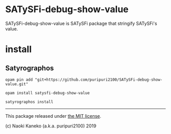 # SATySFi-debug-show-value

SATySFi-debug-show-value is SATySFi package that stringify SATySFi's value.


# install

## Satyrographos

```
opam pin add "git+https://github.com/puripuri2100/SATySFi-debug-show-value.git"

opam install satysfi-debug-show-value

satyrographos install
```

---

This package released under [the MIT license](https://github.com/puripuri2100/SATySFi-debug-show-value/blob/master/LICENSE).

(c) Naoki Kaneko (a.k.a. puripuri2100) 2019
